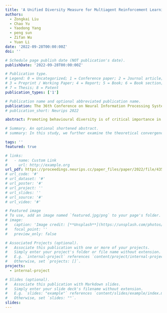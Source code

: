```yaml
---
title: 'A Unified Diversity Measure for Multiagent Reinforcement Learning'
authors:
  - Zongkai Liu
  - Chao Yu
  - Yaodong Yang
  - peng sun
  - Zifan Wu
  - Yuan Li
date: '2022-09-28T00:00:00Z'
doi: ''

# Schedule page publish date (NOT publication's date).
publishDate: '2022-09-28T00:00:00Z'

# Publication type.
# Legend: 0 = Uncategorized; 1 = Conference paper; 2 = Journal article;
# 3 = Preprint / Working Paper; 4 = Report; 5 = Book; 6 = Book section;
# 7 = Thesis; 8 = Patent
publication_types: ['1']

# Publication name and optional abbreviated publication name.
publication: The 36th Conference on Neural Information Processing Systems (NeurIPS 2022)
# publication_short: Neurips 2022

abstract: Promoting behavioural diversity is of critical importance in multi-agent reinforcement learning, since it helps the agent population maintain robust performance when encountering unfamiliar opponents at test time, or, when the game is highly non-transitive in the strategy space (e.g., Rock-Paper-Scissor). While a myriad of diversity metrics have been proposed, there are no widely accepted or unified definitions in the literature, making the consequent diversity-aware learning algorithms difficult to evaluate and the insights elusive. In this work, we propose a novel metric called the Unified Diversity Measure (UDM) that offers a unified view for existing diversity metrics. Based on UDM, we design the UDM-Fictitious Play (UDM-FP) and UDM-Policy Space Response Oracle (UDM-PSRO) algorithms as efficient solvers for normal-form games and open-ended games. In theory, we prove that UDM-based methods can enlarge the gamescape by increasing the response capacity of the strategy pool, and have convergence guarantee to two-player Nash equilibrium. We validate our algorithms on games that show strong non-transitivity, and empirical results show that our algorithms achieve better performances than strong PSRO baselines in terms of the exploitability and population effectivity.

# Summary. An optional shortened abstract.
# summary: In this study, we further examine the theoretical convergence rate and sample complexity of such regret minimization-based double oracle methods, utilizing a unified framework called RegretMinimizing Double Oracle.

tags: ''
featured: true

# links:
#   - name: Custom Link
#     url: http://example.org
url_pdf: https://proceedings.neurips.cc/paper_files/paper/2022/file/435cce71b4007699041dfffa4f034079-Paper-Conference.pdf
# url_code: '#'
# url_dataset: '#'
# url_poster: '#'
# url_project: ''
# url_slides: ''
# url_source: '#'
# url_video: '#'

# Featured image
# To use, add an image named `featured.jpg/png` to your page's folder.
# image:
#   caption: 'Image credit: [**Unsplash**](https://unsplash.com/photos/pLCdAaMFLTE)'
#   focal_point: ''
#   preview_only: false

# Associated Projects (optional).
#   Associate this publication with one or more of your projects.
#   Simply enter your project's folder or file name without extension.
#   E.g. `internal-project` references `content/project/internal-project/index.md`.
#   Otherwise, set `projects: []`.
projects:
  - internal-project

# Slides (optional).
#   Associate this publication with Markdown slides.
#   Simply enter your slide deck's filename without extension.
#   E.g. `slides: "example"` references `content/slides/example/index.md`.
#   Otherwise, set `slides: ""`.
slides:
---
```

